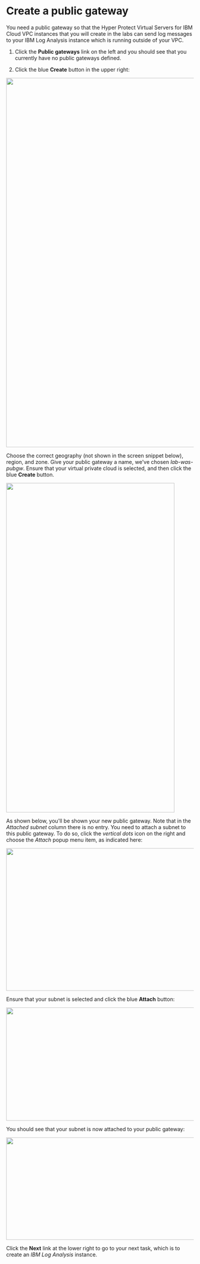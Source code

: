 # Create a public gateway

You need a public gateway so that the Hyper Protect Virtual Servers for IBM Cloud VPC instances that you will create in the labs can send log messages to your IBM Log Analysis instance which is running outside of your VPC.

1. Click the **Public gateways** link on the left and you should see that you currently have no public gateways defined.
 
2. Click the blue **Create** button in the upper right:

<img src="../gw010.png" width="2457" height="992" />

Choose the correct geography (not shown in the screen snippet below), region, and zone.  Give your public gateway a name, we've chosen *lab-was-pubgw*. Ensure that your virtual private cloud is selected, and then click the blue **Create** button.

<img src="../gw020.png" width="452" height="885" />

As shown below, you'll be shown your new public gateway.  Note that in the _Attached subnet_ column there is no entry. You need to attach a subnet to this public gateway.  To do so, click the _vertical dots_ icon on the right and choose the _Attach_ popup menu item, as indicated here:

<img src="../gw030.png" width="1337" height="383" />

Ensure that your subnet is selected and click the blue **Attach** button:

<img src="../gw040.png" width="799" height="304" />

You should see that your subnet is now attached to your public gateway:

<img src="../gw050.png" width="1351" height="275" />

Click the **Next** link at the lower right to go to your next task, which is to create an *IBM Log Analysis* instance.
